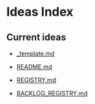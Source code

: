 <!-- status: stub; target: 150+ words -->
<!-- status: stub; target: 150+ words -->
<!-- status: stub; target: 150+ words -->
<!-- status: stub; target: 150+ words -->
<!-- status: stub; target: 150+ words -->
<!-- status: stub; target: 150+ words -->
# Ideas Index

## Current ideas
- [_template.md](./_template.md)
- [README.md](./README.md)

- [REGISTRY.md](ideas/REGISTRY.md)
- [BACKLOG_REGISTRY.md](ideas/BACKLOG_REGISTRY.md)







